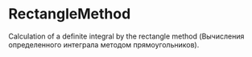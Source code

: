 # RectangleMethod
Calculation of a definite integral by the rectangle method (Вычисления определенного интеграла методом прямоугольников).
